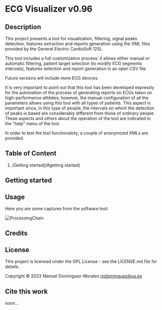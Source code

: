 # ECG Visualizer v0.96

## Description

This project presents a tool for visualization, filtering, signal peaks detection, features extraction and reports generation using the XML files provided by the General Electric CardioSoft 12SL.

This tool includes a full customization process: it allows either manual or automatic filtering, patient target selection (to modify ECG segments intervals), features selection and report generation in an open CSV file.

Future versions will include more ECG devices.

It is very important to point out that this tool has been developed expressly for the automation of the process of generating reports on ECGs taken on high-performance athletes; however, the manual configuration of all the parameters allows using this tool with all types of patients. This aspect is important since, in this type of people, the intervals on which the detection of peaks is based are considerably different from those of ordinary people. These aspects and others about the operation of the tool are indicated in the "help" menu of the tool.

In order to test the tool functionaloty, a couple of anonymized XMLs are provided.

## Table of Content
1. [Getting started](#getting started)


## Getting started


## Usage

Here you are some captures from the software tool:

![ProcessingChain](https://github.com/mjdominguez/ECGVisualizer/assets/26136706/49bc6bd7-2ddf-41d2-ba6b-0f4bfec43cae)

## Credits


## License

This project is licensed under the GPL License - see the LICENSE.md file for details.

Copyright © 2023 Manuel Domínguez-Morales
mjdominguez@us.es 

## Cite this work

soon...
